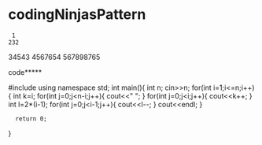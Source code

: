# codingNinjasPattern
 
 
     1
    232
   34543
  4567654
 567898765 
 
 code*****
 
 #include<iostream>
 using namespace std;
 int main(){
    int n;
    cin>>n;
    for(int i=1;i<=n;i++){
        int k=i;
        for(int j=0;j<n-i;j++){
            cout<<" ";
        }
        for(int j=0;j<i;j++){
            cout<<k++;
    }
     int l=2*(i-1);
    for(int j=0;j<i-1;j++){
        cout<<l--;
    }
    cout<<endl;
    }

      return 0;
}
